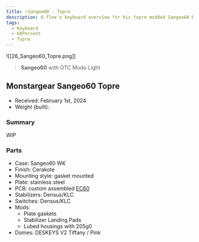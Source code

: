 ```yaml
---
title: ⭐Sangeo60 - Topre
description: d-floe's keyboard overview for his topre modded Sangeo60 By Monstargear
tags:
  - Keyboard
  - 60Percent
  - Topre
---
```


![[26_Sangeo60_Topre.png]]

> **Sangeo60** with OTC Modo Light

## Monstargear Sangeo60 Topre

- Received: February 1st, 2024
- Weight (built): 

### Summary
WIP

### Parts

- Case: Sangeo60 WK
- Finish: Cerakote 
- Mounting style: gasket mounted
- Plate: stainless steel
- PCB: custom assembled [EC60](https://github.com/Cipulot/EC60)
- Stabilizers: Densus/KLC
- Switches: Densus/KLC
- Mods: 
	- Plate gaskets
	- Stabilizer Landing Pads
	- Lubed housings with 205g0
- Domes: DESKEYS V2 Tiffany / Pink
